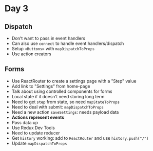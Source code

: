 # Day 3

## Dispatch
- Don't want to pass in event handlers
- Can also use `connect` to handle event handlers/dispatch
- Setup `<Buttons>` with `mapDispatchToProps`
- Use action creators

## Forms
- Use ReactRouter to create a settings page with a "Step" value
- Add link to "Settings" from home-page
- Talk about using controlled components for forms
- Local state if it doesn't need storing long term
- Need to get `step` from state, so need `mapStateToProps`
- Need to deal with submit: `mapDispatchToProps`
- Need a new action `saveSettings`: needs payload data
- **Actions represent events**
- Pass data up
- Use Redux Dev Tools
- Need to update reducer
- Get `history` working: add to `ReactRouter` and use `history.push("/")`
- Update `mapDispatchToProps`
